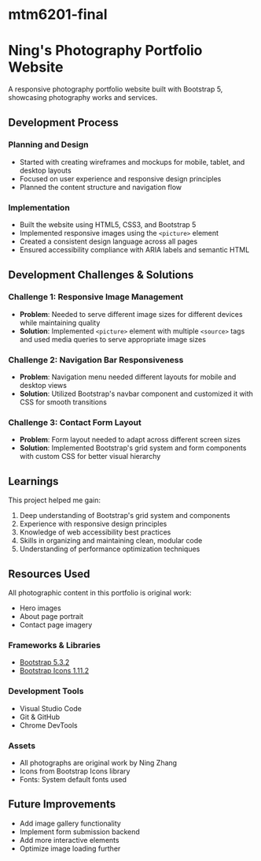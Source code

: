 # mtm6201-final
# Ning's Photography Portfolio Website

A responsive photography portfolio website built with Bootstrap 5, showcasing photography works and services.

## Development Process

### Planning and Design
- Started with creating wireframes and mockups for mobile, tablet, and desktop layouts
- Focused on user experience and responsive design principles
- Planned the content structure and navigation flow

### Implementation
- Built the website using HTML5, CSS3, and Bootstrap 5
- Implemented responsive images using the `<picture>` element
- Created a consistent design language across all pages
- Ensured accessibility compliance with ARIA labels and semantic HTML

## Development Challenges & Solutions

### Challenge 1: Responsive Image Management
- **Problem**: Needed to serve different image sizes for different devices while maintaining quality
- **Solution**: Implemented `<picture>` element with multiple `<source>` tags and used media queries to serve appropriate image sizes

### Challenge 2: Navigation Bar Responsiveness
- **Problem**: Navigation menu needed different layouts for mobile and desktop views
- **Solution**: Utilized Bootstrap's navbar component and customized it with CSS for smooth transitions

### Challenge 3: Contact Form Layout
- **Problem**: Form layout needed to adapt across different screen sizes
- **Solution**: Implemented Bootstrap's grid system and form components with custom CSS for better visual hierarchy

## Learnings

This project helped me gain:
1. Deep understanding of Bootstrap's grid system and components
2. Experience with responsive design principles
3. Knowledge of web accessibility best practices
4. Skills in organizing and maintaining clean, modular code
5. Understanding of performance optimization techniques

## Resources Used
All photographic content in this portfolio is original work:
- Hero images
- About page portrait
- Contact page imagery
  
### Frameworks & Libraries
- [Bootstrap 5.3.2](https://getbootstrap.com/)
- [Bootstrap Icons 1.11.2](https://icons.getbootstrap.com/)

### Development Tools
- Visual Studio Code
- Git & GitHub
- Chrome DevTools

### Assets
- All photographs are original work by Ning Zhang
- Icons from Bootstrap Icons library
- Fonts: System default fonts used

## Future Improvements

- Add image gallery functionality
- Implement form submission backend
- Add more interactive elements
- Optimize image loading further
